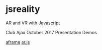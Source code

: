 # jsreality
AR and VR with Javascript

Club Ajax October 2017 Presentation Demos

[aframe](../blob/master/aframe/index.html)
[ar.js](../blob/master/arjs/index.html)
